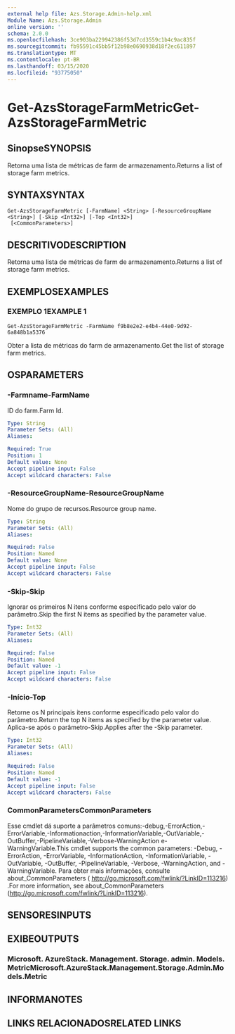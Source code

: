```yaml
---
external help file: Azs.Storage.Admin-help.xml
Module Name: Azs.Storage.Admin
online version: ''
schema: 2.0.0
ms.openlocfilehash: 3ce903ba229942386f53d7cd3559c1b4c9ac835f
ms.sourcegitcommit: fb95591c45bb5f12b98e0690938d18f2ec611897
ms.translationtype: MT
ms.contentlocale: pt-BR
ms.lasthandoff: 03/15/2020
ms.locfileid: "93775050"
---
```

# <span data-ttu-id="048cf-101">Get-AzsStorageFarmMetric</span><span class="sxs-lookup"><span data-stu-id="048cf-101">Get-AzsStorageFarmMetric</span></span>

## <span data-ttu-id="048cf-102">Sinopse</span><span class="sxs-lookup"><span data-stu-id="048cf-102">SYNOPSIS</span></span>
<span data-ttu-id="048cf-103">Retorna uma lista de métricas de farm de armazenamento.</span><span class="sxs-lookup"><span data-stu-id="048cf-103">Returns a list of storage farm metrics.</span></span>

## <span data-ttu-id="048cf-104">SYNTAX</span><span class="sxs-lookup"><span data-stu-id="048cf-104">SYNTAX</span></span>

```
Get-AzsStorageFarmMetric [-FarmName] <String> [-ResourceGroupName <String>] [-Skip <Int32>] [-Top <Int32>]
 [<CommonParameters>]
```

## <span data-ttu-id="048cf-105">DESCRITIVO</span><span class="sxs-lookup"><span data-stu-id="048cf-105">DESCRIPTION</span></span>
<span data-ttu-id="048cf-106">Retorna uma lista de métricas de farm de armazenamento.</span><span class="sxs-lookup"><span data-stu-id="048cf-106">Returns a list of storage farm metrics.</span></span>

## <span data-ttu-id="048cf-107">EXEMPLOS</span><span class="sxs-lookup"><span data-stu-id="048cf-107">EXAMPLES</span></span>

### <span data-ttu-id="048cf-108">EXEMPLO 1</span><span class="sxs-lookup"><span data-stu-id="048cf-108">EXAMPLE 1</span></span>
```
Get-AzsStorageFarmMetric -FarmName f9b8e2e2-e4b4-44e0-9d92-6a848b1a5376
```

<span data-ttu-id="048cf-109">Obter a lista de métricas do farm de armazenamento.</span><span class="sxs-lookup"><span data-stu-id="048cf-109">Get the list of storage farm metrics.</span></span>

## <span data-ttu-id="048cf-110">OS</span><span class="sxs-lookup"><span data-stu-id="048cf-110">PARAMETERS</span></span>

### <span data-ttu-id="048cf-111">-Farmname</span><span class="sxs-lookup"><span data-stu-id="048cf-111">-FarmName</span></span>
<span data-ttu-id="048cf-112">ID do farm.</span><span class="sxs-lookup"><span data-stu-id="048cf-112">Farm Id.</span></span>

```yaml
Type: String
Parameter Sets: (All)
Aliases:

Required: True
Position: 1
Default value: None
Accept pipeline input: False
Accept wildcard characters: False
```

### <span data-ttu-id="048cf-113">-ResourceGroupName</span><span class="sxs-lookup"><span data-stu-id="048cf-113">-ResourceGroupName</span></span>
<span data-ttu-id="048cf-114">Nome do grupo de recursos.</span><span class="sxs-lookup"><span data-stu-id="048cf-114">Resource group name.</span></span>

```yaml
Type: String
Parameter Sets: (All)
Aliases:

Required: False
Position: Named
Default value: None
Accept pipeline input: False
Accept wildcard characters: False
```

### <span data-ttu-id="048cf-115">-Skip</span><span class="sxs-lookup"><span data-stu-id="048cf-115">-Skip</span></span>
<span data-ttu-id="048cf-116">Ignorar os primeiros N itens conforme especificado pelo valor do parâmetro.</span><span class="sxs-lookup"><span data-stu-id="048cf-116">Skip the first N items as specified by the parameter value.</span></span>

```yaml
Type: Int32
Parameter Sets: (All)
Aliases:

Required: False
Position: Named
Default value: -1
Accept pipeline input: False
Accept wildcard characters: False
```

### <span data-ttu-id="048cf-117">-Início</span><span class="sxs-lookup"><span data-stu-id="048cf-117">-Top</span></span>
<span data-ttu-id="048cf-118">Retorne os N principais itens conforme especificado pelo valor do parâmetro.</span><span class="sxs-lookup"><span data-stu-id="048cf-118">Return the top N items as specified by the parameter value.</span></span>
<span data-ttu-id="048cf-119">Aplica-se após o parâmetro-Skip.</span><span class="sxs-lookup"><span data-stu-id="048cf-119">Applies after the -Skip parameter.</span></span>

```yaml
Type: Int32
Parameter Sets: (All)
Aliases:

Required: False
Position: Named
Default value: -1
Accept pipeline input: False
Accept wildcard characters: False
```

### <span data-ttu-id="048cf-120">CommonParameters</span><span class="sxs-lookup"><span data-stu-id="048cf-120">CommonParameters</span></span>
<span data-ttu-id="048cf-121">Esse cmdlet dá suporte a parâmetros comuns:-debug,-ErrorAction,-ErrorVariable,-Informationaction,-InformationVariable,-OutVariable,-OutBuffer,-PipelineVariable,-Verbose-WarningAction e-WarningVariable.</span><span class="sxs-lookup"><span data-stu-id="048cf-121">This cmdlet supports the common parameters: -Debug, -ErrorAction, -ErrorVariable, -InformationAction, -InformationVariable, -OutVariable, -OutBuffer, -PipelineVariable, -Verbose, -WarningAction, and -WarningVariable.</span></span> <span data-ttu-id="048cf-122">Para obter mais informações, consulte about_CommonParameters ( http://go.microsoft.com/fwlink/?LinkID=113216) .</span><span class="sxs-lookup"><span data-stu-id="048cf-122">For more information, see about_CommonParameters (http://go.microsoft.com/fwlink/?LinkID=113216).</span></span>

## <span data-ttu-id="048cf-123">SENSORES</span><span class="sxs-lookup"><span data-stu-id="048cf-123">INPUTS</span></span>

## <span data-ttu-id="048cf-124">EXIBE</span><span class="sxs-lookup"><span data-stu-id="048cf-124">OUTPUTS</span></span>

### <span data-ttu-id="048cf-125">Microsoft. AzureStack. Management. Storage. admin. Models. Metric</span><span class="sxs-lookup"><span data-stu-id="048cf-125">Microsoft.AzureStack.Management.Storage.Admin.Models.Metric</span></span>

## <span data-ttu-id="048cf-126">INFORMA</span><span class="sxs-lookup"><span data-stu-id="048cf-126">NOTES</span></span>

## <span data-ttu-id="048cf-127">LINKS RELACIONADOS</span><span class="sxs-lookup"><span data-stu-id="048cf-127">RELATED LINKS</span></span>
